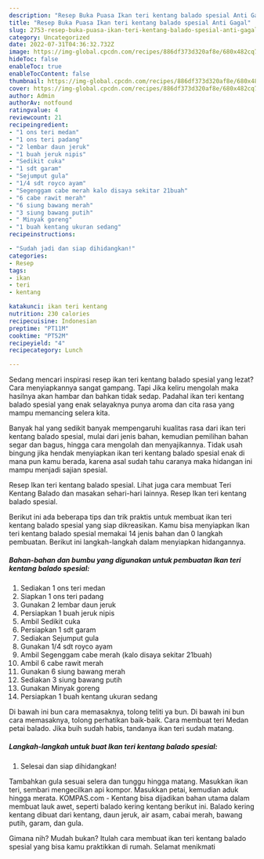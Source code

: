 ```yaml
---
description: "Resep Buka Puasa Ikan teri kentang balado spesial Anti Gagal"
title: "Resep Buka Puasa Ikan teri kentang balado spesial Anti Gagal"
slug: 2753-resep-buka-puasa-ikan-teri-kentang-balado-spesial-anti-gagal
category: Uncategorized
date: 2022-07-31T04:36:32.732Z
image: https://img-global.cpcdn.com/recipes/886df373d320af8e/680x482cq70/ikan-teri-kentang-balado-spesial-foto-resep-utama.jpg
hideToc: false
enableToc: true
enableTocContent: false
thumbnail: https://img-global.cpcdn.com/recipes/886df373d320af8e/680x482cq70/ikan-teri-kentang-balado-spesial-foto-resep-utama.jpg
cover: https://img-global.cpcdn.com/recipes/886df373d320af8e/680x482cq70/ikan-teri-kentang-balado-spesial-foto-resep-utama.jpg
author: Admin
authorAv: notfound
ratingvalue: 4
reviewcount: 21
recipeingredient:
- "1 ons teri medan"
- "1 ons teri padang"
- "2 lembar daun jeruk"
- "1 buah jeruk nipis"
- "Sedikit cuka"
- "1 sdt garam"
- "Sejumput gula"
- "1/4 sdt royco ayam"
- "Segenggam cabe merah kalo disaya sekitar 21buah"
- "6 cabe rawit merah"
- "6 siung bawang merah"
- "3 siung bawang putih"
- " Minyak goreng"
- "1 buah kentang ukuran sedang"
recipeinstructions:

- "Sudah jadi dan siap dihidangkan!"
categories:
- Resep
tags:
- ikan
- teri
- kentang

katakunci: ikan teri kentang 
nutrition: 230 calories
recipecuisine: Indonesian
preptime: "PT11M"
cooktime: "PT52M"
recipeyield: "4"
recipecategory: Lunch

---
```



Sedang mencari inspirasi resep ikan teri kentang balado spesial yang lezat? Cara menyiapkannya sangat gampang. Tapi Jika keliru mengolah maka hasilnya akan hambar dan bahkan tidak sedap. Padahal ikan teri kentang balado spesial yang enak selayaknya punya aroma dan cita rasa yang mampu memancing selera kita.


Banyak hal yang sedikit banyak mempengaruhi kualitas rasa dari ikan teri kentang balado spesial, mulai dari jenis bahan, kemudian pemilihan bahan segar dan bagus, hingga cara mengolah dan menyajikannya. Tidak usah bingung jika hendak menyiapkan ikan teri kentang balado spesial enak di mana pun kamu berada, karena asal sudah tahu caranya maka hidangan ini mampu menjadi sajian spesial.

Resep Ikan teri kentang balado spesial. Lihat juga cara membuat Teri Kentang Balado dan masakan sehari-hari lainnya. Resep Ikan teri kentang balado spesial.


Berikut ini ada beberapa tips dan trik praktis untuk membuat ikan teri kentang balado spesial yang siap dikreasikan. Kamu bisa menyiapkan Ikan teri kentang balado spesial memakai 14 jenis bahan dan 0 langkah pembuatan. Berikut ini langkah-langkah dalam menyiapkan hidangannya.

<!--inarticleads1-->

##### Bahan-bahan dan bumbu yang digunakan untuk pembuatan Ikan teri kentang balado spesial:

1. Sediakan 1 ons teri medan
1. Siapkan 1 ons teri padang
1. Gunakan 2 lembar daun jeruk
1. Persiapkan 1 buah jeruk nipis
1. Ambil Sedikit cuka
1. Persiapkan 1 sdt garam
1. Sediakan Sejumput gula
1. Gunakan 1/4 sdt royco ayam
1. Ambil Segenggam cabe merah (kalo disaya sekitar 21buah)
1. Ambil 6 cabe rawit merah
1. Gunakan 6 siung bawang merah
1. Sediakan 3 siung bawang putih
1. Gunakan  Minyak goreng
1. Persiapkan 1 buah kentang ukuran sedang


Di bawah ini bun cara memasaknya, tolong teliti ya bun. Di bawah ini bun cara memasaknya, tolong perhatikan baik-baik. Cara membuat teri Medan petai balado. Jika buih sudah habis, tandanya ikan teri sudah matang. 

<!--inarticleads2-->

##### Langkah-langkah untuk buat Ikan teri kentang balado spesial:


1. Selesai dan siap dihidangkan!

Tambahkan gula sesuai selera dan tunggu hingga matang. Masukkan ikan teri, sembari mengecilkan api kompor. Masukkan petai, kemudian aduk hingga merata. KOMPAS.com - Kentang bisa dijadikan bahan utama dalam membuat lauk awet, seperti balado kering kentang berikut ini. Balado kering kentang dibuat dari kentang, daun jeruk, air asam, cabai merah, bawang putih, garam, dan gula. 

Gimana nih? Mudah bukan? Itulah cara membuat ikan teri kentang balado spesial yang bisa kamu praktikkan di rumah. Selamat menikmati
